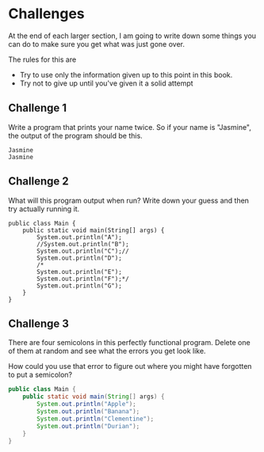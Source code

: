 # Challenges


At the end of each larger section, I am going to write down some things you can do
to make sure you get what was just gone over.

The rules for this are
* Try to use only the information given up to this point in this book.
* Try not to give up until you've given it a solid attempt

## Challenge 1

Write a program that prints your name twice. So if your name is "Jasmine", the output of the program should be this.

```
Jasmine
Jasmine
```

## Challenge 2

What will this program output when run? Write down your guess and then try actually running it.

```
public class Main {
    public static void main(String[] args) {
        System.out.println("A");
        //System.out.println("B");
        System.out.println("C");//
        System.out.println("D");
        /*
        System.out.println("E");
        System.out.println("F");*/
        System.out.println("G");
    }
}
```

## Challenge 3

There are four semicolons in this perfectly functional program. Delete one of them at random and see what the errors you get look like.

How could you use that error to figure out where you might have forgotten to put a semicolon?

```java
public class Main {
    public static void main(String[] args) {
        System.out.println("Apple");
        System.out.println("Banana");
        System.out.println("Clementine");
        System.out.println("Durian");
    }
}
```